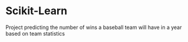 # Scikit-Learn

Project predicting the number of wins a baseball team will have in a year based on team statistics 

